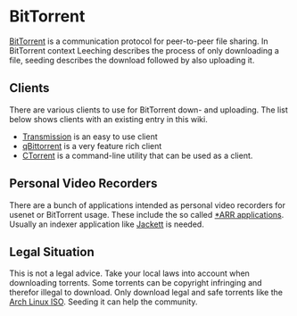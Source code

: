 # BitTorrent

[BitTorrent](https://www.bittorrent.org) is a communication protocol for
peer-to-peer file sharing.
In BitTorrent context Leeching describes the process of only downloading a
file, seeding describes the download followed by also uploading it.

## Clients

There are various clients to use for BitTorrent down- and uploading.
The list below shows clients with an existing entry in this wiki.

- [Transmission](/wiki/transmission.md) is an easy to use client
- [qBittorrent](/wiki/qbittorrent.md) is a very feature rich client
- [CTorrent](http://www.rahul.net/dholmes/ctorrent/) is a command-line utility
  that can be used as a client.

## Personal Video Recorders

There are a bunch of applications intended as personal video recorders for
usenet or BitTorrent usage.
These include the so called [\*ARR applications](/wiki/*arr.md).
Usually an indexer application like [Jackett](/wiki/jackett.md) is needed.

## Legal Situation

This is not a legal advice.
Take your local laws into account when downloading torrents.
Some torrents can be copyright infringing and therefor illegal to download.
Only download legal and safe torrents like the
[Arch Linux ISO](/wiki/linux/arch-linux.md#iso-medium).
Seeding it can help the community.
